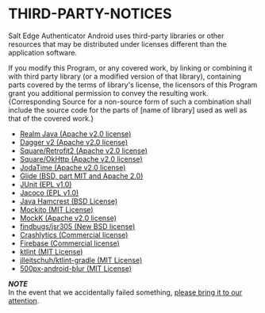 # THIRD-PARTY-NOTICES

Salt Edge Authenticator Android uses third-party libraries or other resources that may be distributed under licenses different than the application software.  

If you modify this Program, or any covered work, by linking or combining it with third party library (or a modified version of that library), containing parts covered by the terms of library's license, the licensors of this Program grant you additional permission to convey the resulting work. {Corresponding Source for a non-source form of such a combination shall include the source code for the parts of [name of library] used as well as that of the covered work.}  
  
* [Realm Java (Apache v2.0 license)](https://raw.githubusercontent.com/realm/realm-java/master/LICENSE)
* [Dagger v2 (Apache v2.0 license)](https://raw.githubusercontent.com/google/dagger/master/LICENSE.txt)
* [Square/Retrofit2 (Apache v2.0 license)](https://raw.githubusercontent.com/square/retrofit/master/LICENSE.txt)
* [Square/OkHttp (Apache v2.0 license)](https://raw.githubusercontent.com/square/okhttp/master/LICENSE.txt)
* [JodaTime (Apache v2.0 license)](https://raw.githubusercontent.com/JodaOrg/joda-time/master/LICENSE.txt)
* [Glide (BSD, part MIT and Apache 2.0)](https://raw.githubusercontent.com/bumptech/glide/master/LICENSE)
* [JUnit (EPL v1.0)](https://junit.org/junit4/license.html)
* [Jacoco (EPL v1.0)](https://www.jacoco.org/jacoco/trunk/doc/license.html)
* [Java Hamcrest (BSD License)](https://raw.githubusercontent.com/hamcrest/JavaHamcrest/master/LICENSE.txt)
* [Mockito (MIT License)](https://raw.githubusercontent.com/mockito/mockito/release/2.x/LICENSE)
* [MockK (Apache v2.0 license)](https://raw.githubusercontent.com/sinatra/sinatra/master/LICENSE)
* [findbugs/jsr305 (New BSD license)](https://raw.githubusercontent.com/findbugsproject/findbugs/master/findbugs/licenses/LICENSE-jsr305.txt)
* [Crashlytics (Commercial license)](http://try.crashlytics.com/)
* [Firebase (Commercial license)](https://firebase.google.com/terms)
* [ktlint (MIT License)](https://raw.githubusercontent.com/pinterest/ktlint/master/LICENSE)
* [jlleitschuh/ktlint-gradle (MIT License)](https://raw.githubusercontent.com/JLLeitschuh/ktlint-gradle/master/LICENSE.txt)
* [500px-android-blur (MIT License)](https://raw.githubusercontent.com/500px/500px-android-blur/master/LICENSE.txt)
    
***NOTE***  
In the event that we accidentally failed something, [please bring it to our attention](https://www.saltedge.com/pages/contact_support).
